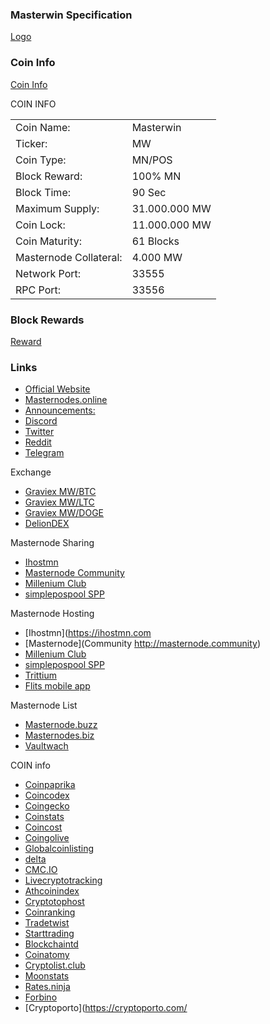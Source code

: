 ### Masterwin Specification

[Logo](https://masterwin.online/assets/img/logo-top.png)

### Coin Info

[Coin Info](https://masterwin.online/assets/img/coininfo.png)

COIN INFO
<table>
<tr><td>Coin Name:</td><td>Masterwin</td></tr>
<tr><td>Ticker:</td><td>MW</td></tr>
<tr><td>Coin Type:</td><td>MN/POS</td></tr>
<tr><td>Block Reward:</td><td>100% MN</td></tr>
<tr><td>Block Time:</td><td>90 Sec</td></tr>                 
<tr><td>Maximum Supply:</td><td>31.000.000 MW</td></tr>
<tr><td>Coin Lock:</td><td>11.000.000 MW</td></tr>
<tr><td>Coin Maturity:</td><td>61 Blocks</td></tr>
<tr><td>Masternode Collateral:</td><td>4.000 MW</td></tr>		
<tr><td>Network Port:</td><td>33555</td></tr>
<tr><td>RPC Port:</td><td>33556</td></tr>
</table>

### Block Rewards

[Reward](https://masterwin.online/assets/img/REWARD.png)


### Links
- [Official Website](https://masterwin.online/)
- [Masternodes.online](https://masternodes.online/currencies/MW/)
- [Announcements:](https://bitcoingarden.org/forum/index.php?topic=84392) 
- [Discord](https://discord.gg/XbnbzC2)
- [Twitter](https://twitter.com/master__win)
- [Reddit](https://www.reddit.com/r/MasterWin)
- [Telegram](https://t.me/masterwinofficial)

Exchange
- [Graviex MW/BTC](https://graviex.net/markets/mwbtc)
- [Graviex MW/LTC](https://graviex.net/markets/mwltc)
- [Graviex MW/DOGE](https://graviex.net/markets/mwdoge)
- [DelionDEX](https://dex.delion.online/market/DELION.MW_DELION.BTC)

Masternode Sharing
- [Ihostmn](https://millenniumclub.ca)
- [Masternode Community](http://masternode.community)
- [Millenium Club](https://millenniumclub.ca)
- [simplepospool SPP](https://simplepospool.com/)

Masternode Hosting
- [Ihostmn](https://ihostmn.com
- [Masternode](Community http://masternode.community)
- [Millenium Club](https://millenniumclub.ca)
- [simplepospool SPP](https://simplepospool.com/)
- [Trittium](https://node.trittium.cc) 
- [Flits mobile app](https://flitsnode.app/download)

Masternode List
- [Masternode.buzz](https://coins.masternode.buzz/MW/)
- [Masternodes.biz](http://masternodes.biz/coindetail.php?c=MW)
- [Vaultwach](https://www.vaultwatch.eu/detail.php?coin=mw)

COIN info
- [Coinpaprika](https://coinpaprika.com/coin/mw-masterwin)
- [Coincodex](https://coincodex.com/crypto/masterwin)
- [Coingecko](https://www.coingecko.com/en/coins/masterwin)
- [Coinstats](https://coinstats.app/en/coins/masterwin)
- [Coincost](http://coincost.net/en/currency/masterwin)
- [Coingolive](https://coingolive.com/en/coins/masterwin)
- [Globalcoinlisting](https://globalcoinlisting.com/currency/masterwin)
- [delta](https://delta.app/en/crypto/mw/masterwincoin)
- [CMC.IO](https://cmc.io/coins/masterwin/)
- [Livecryptotracking](http://livecryptotracking.com/currency/masterwin/)
- [Athcoinindex](https://athcoinindex.com/coin/masterwin)
- [Cryptotophost](https://cryptotophost.com/coin/mw)
- [Coinranking](https://coinranking.com/coin/F7GShh8J+masterwin-mw)
- [Tradetwist](https://tradetwist.com/currency/masterwin)
- [Starttrading](https://starttrading.com/currencies/masterwin/)
- [Blockchaintd](https://blockchaintd.com/prices/masterwin)
- [Coinatomy](http://coinatomy.com/currency/masterwin)
- [Cryptolist.club](https://cryptolist.club/currency/masterwin)
- [Moonstats](https://www.moonstats.com/mw-masterwin)
- [Rates.ninja](https://rates.ninja/cryptocurrency/masterwin)
- [Forbino](https://forbino.com/pl/kursy/masterwin/)
- [Cryptoporto](https://cryptoporto.com/
